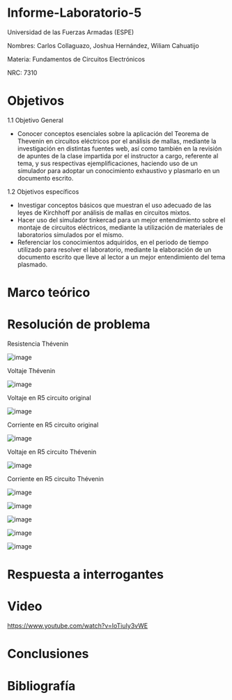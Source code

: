 # Informe-Laboratorio-5

Universidad de las Fuerzas Armadas (ESPE)

Nombres: Carlos Collaguazo, Joshua Hernández, Wiliam Cahuatijo

Materia: Fundamentos de Circuitos Electrónicos

NRC: 7310

# Objetivos

1.1 Objetivo General

* Conocer conceptos esenciales sobre la aplicación del Teorema de Thevenin en circuitos eléctricos por el análisis de mallas, mediante la investigación en distintas fuentes web, así como también en la revisión de apuntes de la clase impartida por el instructor a cargo, referente al tema, y sus respectivas ejemplificaciones, haciendo uso de un simulador para adoptar un conocimiento exhaustivo y plasmarlo en un documento escrito.

1.2 Objetivos específicos

* Investigar conceptos básicos que muestran el uso adecuado de las leyes de Kirchhoff por análisis de mallas en circuitos mixtos.
* Hacer uso del simulador tinkercad para un mejor entendimiento sobre el montaje de circuitos eléctricos, mediante la utilización de materiales de laboratorios simulados por el mismo.
* Referenciar los conocimientos adquiridos, en el periodo de tiempo utilizado para resolver el laboratorio, mediante la elaboración de un documento escrito que lleve al lector a un mejor entendimiento del tema plasmado.

# Marco teórico

# Resolución de problema

Resistencia Thévenin

![image](https://user-images.githubusercontent.com/105715717/178013181-9e10148d-7d07-4a09-a360-2fe0d2451294.png)

Voltaje Thévenin

![image](https://user-images.githubusercontent.com/105715717/178013210-235b0d00-4101-411b-ad71-3d29169c45a7.png)

Voltaje en R5 circuito original

![image](https://user-images.githubusercontent.com/105715717/178013231-b197b033-dc03-4160-8e7d-dc5770c96b8e.png)

Corriente en R5 circuito original
 
![image](https://user-images.githubusercontent.com/105715717/178013248-a06c6761-c2fa-474d-a998-c506789748a5.png)

Voltaje en R5 circuito Thévenin

![image](https://user-images.githubusercontent.com/105715717/178013272-d16fb92a-501e-458d-a47e-ee9df619a280.png)

Corriente en R5 circuito Thévenin

![image](https://user-images.githubusercontent.com/105715717/178013290-f73853f0-f0ab-4327-9dd6-a3f430bfbcda.png)

![image](https://user-images.githubusercontent.com/105675868/178011310-00c5e1f6-de1b-4a3f-a9a3-59ec989fbf7a.png)

![image](https://user-images.githubusercontent.com/105675868/178011086-e1237e9e-e467-4f5d-8290-89ccaf95ebfc.png)

![image](https://user-images.githubusercontent.com/105675868/178011166-d22a2a6a-56dc-4916-afc1-bde1a211861c.png)

![image](https://user-images.githubusercontent.com/105675868/178011221-e59d2dde-c192-4eaa-86a8-0607e3d62b76.png)

# Respuesta a interrogantes

# Video

https://www.youtube.com/watch?v=IoTiuIy3vWE

# Conclusiones

# Bibliografía

